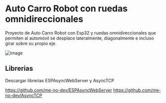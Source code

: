 # Auto Carro Robot con ruedas omnidireccionales

Proyecto de Auto Carro Robot con Esp32 y ruedas omnidireccionales que permiten al automóvil se desplace lateralmente, diagonalmente e incluso girar sobre su propio eje. 

![image](https://github.com/electrodeuna/car-omni-wheel/assets/85527788/f4501d82-7abd-4019-b209-fdc6ecfe8533)

## Librerias

Descargar librerias ESPAsyncWebServer y AsyncTCP

https://github.com/me-no-dev/ESPAsyncWebServer
https://github.com/me-no-dev/AsyncTCP
